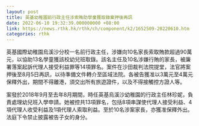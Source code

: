 ```yaml
---
layout: post
title: 英基幼稚園前行政主任涉索賄助學童獲取錄案押後再訊
date: 2022-06-10 19:32:39.000000000 +08:00
link: https://news.rthk.hk/rthk/ch/component/k2/1652509-20220610.htm
categories: rthk
---
```


英基國際幼稚園烏溪沙分校一名前行政主任，涉嫌向10名家長索取賄款超過90萬元，以協助13名學童獲該校幼兒班取錄。該名主任及10名涉嫌行賄的家長，被廉署落案起訴代理人接受利益罪等14項罪名。案件在沙田裁判法院提堂，法官將案押後至8月5日再訊，以待準備文件轉介至區域法院。各被告獲准以3萬元至4萬元保釋外出，期間不得離港，須交出所有旅遊證件，以及不得接觸控方證人等。

案發於2018年9月至去年8月期間，時任英基烏溪沙幼稚園的行政主任林珍妮，負責處理幼兒班入學申請。她被控共13項罪名，包括8項串謀使代理人接受利益、4項代理人收受利益及1項代理人索取利益。至於10名涉案家長，亦獲准保釋外出。法庭下令禁止披露被告子女的身分。
